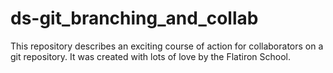 # ds-git_branching_and_collab

This repository describes an exciting course of action for collaborators on a git repository. It was created with lots of love by the Flatiron School.
